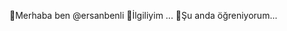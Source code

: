 👋Merhaba ben @ersanbenli
👀İlgiliyim ...
🌱Şu anda öğreniyorum...
<!---
ersanbenli/ersanbenli is a ✨ special ✨ repository because its `README.md` (this file) appears on your GitHub profile.
You can click the Preview link to take a look at your changes.
--->
